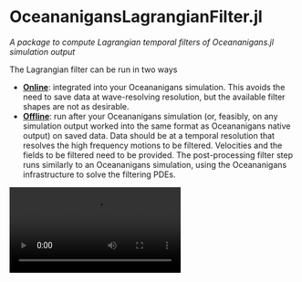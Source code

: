 # OceananigansLagrangianFilter.jl

*A package to compute Lagrangian temporal filters of Oceananigans.jl simulation output*

The Lagrangian filter can be run in two ways

- [**Online**](@ref "Online filtering implementation"): integrated into your Oceananigans simulation. This avoids the need to save data at wave-resolving resolution, but the available filter shapes are not as desirable. 
- [**Offline**](@ref "Offline filtering implementation"): run after your Oceananigans simulation (or, feasibly, on any simulation output worked into the same format as Oceananigans native output) on saved data. Data should be at a temporal resolution that resolves the high frequency motions to be filtered. Velocities and the fields to be filtered need to be provided. The post-processing filter step runs similarly to an Oceananigans simulation, using the Oceananigans infrastructure to solve the filtering PDEs. 

![](./literated/geostrophic_adjustment_filtered_tracer_movie_offline.mp4)